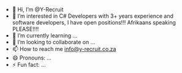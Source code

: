 - 👋 Hi, I’m @Y-Recruit
- 👀 I’m interested in C# Developers with 3+ years experience and software developers, I have open positions!!! Afrikaans speaking PLEASE!!!!
- 🌱 I’m currently learning ...
- 💞️ I’m looking to collaborate on ...
- 📫 How to reach me info@y-recruit.co.za
- 😄 Pronouns: ...
- ⚡ Fun fact: ...

<!---
Y-Recruit/Y-Recruit is a ✨ special ✨ repository because its `README.md` (this file) appears on your GitHub profile.
You can click the Preview link to take a look at your changes.
--->

